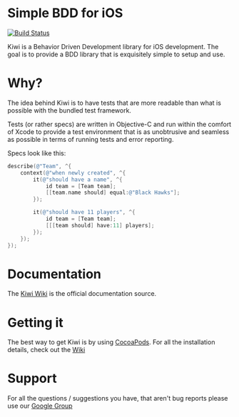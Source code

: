 # Simple BDD for iOS #
[![Build Status](https://travis-ci.org/allending/Kiwi.svg?branch=master)](https://travis-ci.org/allending/Kiwi)

Kiwi is a Behavior Driven Development library for iOS development.
The goal is to provide a BDD library that is exquisitely simple to setup and use.

# Why? #
The idea behind Kiwi is to have tests that are more readable than what is possible with the bundled test framework.

Tests (or rather specs) are written in Objective-C and run within the comfort of Xcode to provide a test environment that is as unobtrusive and seamless as possible in terms of running tests and error reporting.

Specs look like this:

```objective-c
describe(@"Team", ^{
    context(@"when newly created", ^{
        it(@"should have a name", ^{
            id team = [Team team];
            [[team.name should] equal:@"Black Hawks"];
        });

        it(@"should have 11 players", ^{
            id team = [Team team];
            [[[team should] have:11] players];
        });
    });
});
```

# Documentation #
The [Kiwi Wiki](https://github.com/kiwi-bdd/Kiwi/wiki) is the official documentation source.

# Getting it #
The best way to get Kiwi is by using [CocoaPods](https://github.com/cocoapods/cocoapods).
For all the installation details, check out the [Wiki](https://github.com/kiwi-bdd/Kiwi/wiki)

# Support #
For all the questions / suggestions you have, that aren't bug reports please use our [Google Group](https://groups.google.com/forum/#!forum/kiwi-bdd)
